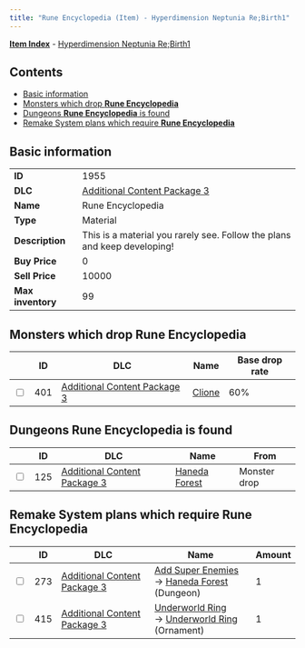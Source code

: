 ```yaml
---
title: "Rune Encyclopedia (Item) - Hyperdimension Neptunia Re;Birth1"
---
```


[**Item Index**](/neptunia/rb1/item/index.html) - [Hyperdimension Neptunia Re;Birth1](/neptunia/rb1)

## Contents

- [Basic information](#basic-information)
- [Monsters which drop **Rune Encyclopedia**](#monsters-which-drop-rune-encyclopedia)
- [Dungeons **Rune Encyclopedia** is found](#dungeons-rune-encyclopedia-is-found)
- [Remake System plans which require **Rune Encyclopedia**](#remake-system-plans-which-require-rune-encyclopedia)

## Basic information

|   |   |
| -- | -- |
| **ID** | 1955 |
| **DLC** | [Additional Content Package 3](/neptunia/rb1/dlc/12-pack3.html) |
| **Name** | Rune Encyclopedia |
| **Type** | Material |
| **Description** | This is a material you rarely see. Follow the plans and keep developing! |
| **Buy Price** | 0 |
| **Sell Price** | 10000 |
| **Max inventory** | 99 |

## Monsters which drop **Rune Encyclopedia**

|    | ID | DLC | Name | Base drop rate |
| -- | -- | --- | ---- | -------------- |
| <input type="checkbox" id="rb1-monster-12-401" class="trackbox" /> | 401 | [Additional Content Package 3](/neptunia/rb1/dlc/12-pack3.html) | [Clione](/neptunia/rb1/monster/12-401-clione.html) | 60% |

## Dungeons **Rune Encyclopedia** is found

|    | ID | DLC | Name | From |
| -- | -- | --- | ---- | ---- |
| <input type="checkbox" id="rb1-dungeon-12-125" class="trackbox" /> | 125 | [Additional Content Package 3](/neptunia/rb1/dlc/12-pack3.html) | [Haneda Forest](/neptunia/rb1/dungeon/12-125-haneda-forest.html) | Monster drop |

## Remake System plans which require **Rune Encyclopedia**

|    | ID | DLC | Name | Amount |
| -- | -- | --- | ---- | ------ |
| <input type="checkbox" id="rb1-remake-12-273" class="trackbox" /> | 273 | [Additional Content Package 3](/neptunia/rb1/dlc/12-pack3.html) | [Add Super Enemies](/neptunia/rb1/remake/12-273-add-super-enemies.html)<br />→ [Haneda Forest](/neptunia/rb1/dungeon/12-125-haneda-forest.html) (Dungeon) | 1 |
| <input type="checkbox" id="rb1-remake-12-415" class="trackbox" /> | 415 | [Additional Content Package 3](/neptunia/rb1/dlc/12-pack3.html) | [Underworld Ring](/neptunia/rb1/remake/12-415-underworld-ring.html)<br />→ [Underworld Ring](/neptunia/rb1/item/12-2743-underworld-ring.html) (Ornament) | 1 |